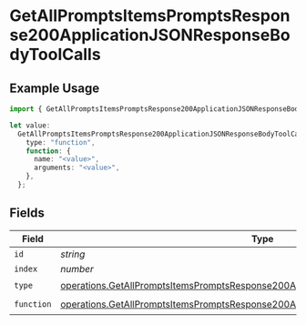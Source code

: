 # GetAllPromptsItemsPromptsResponse200ApplicationJSONResponseBodyToolCalls

## Example Usage

```typescript
import { GetAllPromptsItemsPromptsResponse200ApplicationJSONResponseBodyToolCalls } from "orq-poc-typescript-multi-env-version/models/operations";

let value:
  GetAllPromptsItemsPromptsResponse200ApplicationJSONResponseBodyToolCalls = {
    type: "function",
    function: {
      name: "<value>",
      arguments: "<value>",
    },
  };
```

## Fields

| Field                                                                                                                                                                                    | Type                                                                                                                                                                                     | Required                                                                                                                                                                                 | Description                                                                                                                                                                              |
| ---------------------------------------------------------------------------------------------------------------------------------------------------------------------------------------- | ---------------------------------------------------------------------------------------------------------------------------------------------------------------------------------------- | ---------------------------------------------------------------------------------------------------------------------------------------------------------------------------------------- | ---------------------------------------------------------------------------------------------------------------------------------------------------------------------------------------- |
| `id`                                                                                                                                                                                     | *string*                                                                                                                                                                                 | :heavy_minus_sign:                                                                                                                                                                       | N/A                                                                                                                                                                                      |
| `index`                                                                                                                                                                                  | *number*                                                                                                                                                                                 | :heavy_minus_sign:                                                                                                                                                                       | N/A                                                                                                                                                                                      |
| `type`                                                                                                                                                                                   | [operations.GetAllPromptsItemsPromptsResponse200ApplicationJSONResponseBody3Type](../../models/operations/getallpromptsitemspromptsresponse200applicationjsonresponsebody3type.md)       | :heavy_check_mark:                                                                                                                                                                       | N/A                                                                                                                                                                                      |
| `function`                                                                                                                                                                               | [operations.GetAllPromptsItemsPromptsResponse200ApplicationJSONResponseBodyFunction](../../models/operations/getallpromptsitemspromptsresponse200applicationjsonresponsebodyfunction.md) | :heavy_check_mark:                                                                                                                                                                       | N/A                                                                                                                                                                                      |